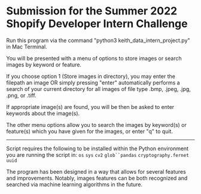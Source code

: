 # Submission for the Summer 2022 Shopify Developer Intern Challenge

Run this program via the command "python3 keith_data_intern_project.py" in Mac Terminal. 

You will be presented with a menu of options to store images or search images by keyword or feature. 

If you choose option 1 (Store images in directory), you may enter the filepath an image OR simply pressing "enter" automatically performs a search of your current directory for all images of file type .bmp, .jpeg, .jpg, .png, or .tiff.

If appropriate image(s) are found, you will be then be asked to enter keywords about the image(s).

The other menu options allow you to search the images by keyword(s) or feature(s) which you have given for the images, or enter "q" to quit.
________________________________________________________________

Script requires the following to be installed within the Python environment
you are running the script in: `os` `sys` `cv2` `glob``pandas` `cryptography.fernet` `uuid`

The program has been designed in a way that allows for several features and improvements. Notably, images features can be both recognized and searched via machine learning algorithms in the future. 